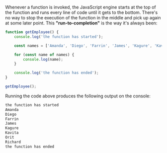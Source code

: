 Whenever a function is invoked, the JavaScript engine starts at the top of the function and runs every line of code until it gets to the bottom. There's no way to stop the execution of the function in the middle and pick up again at some later point. This **"run-to-completion"** is the way it's always been:
```js
function getEmployee() {
    console.log('the function has started');

    const names = ['Amanda', 'Diego', 'Farrin', 'James', 'Kagure', 'Kavita', 'Orit', 'Richard'];

    for (const name of names) {
        console.log(name);
    }

    console.log('the function has ended');
}

getEmployee();
```

Running the code above produces the following output on the console:

```html
the function has started
Amanda
Diego
Farrin
James
Kagure
Kavita
Orit
Richard
the function has ended
```
